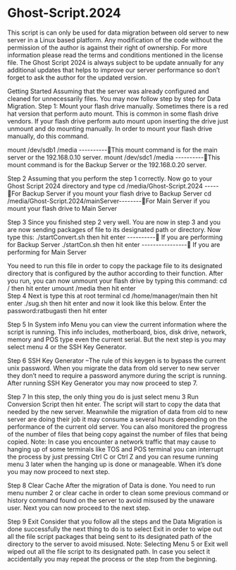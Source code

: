 # Ghost-Script.2024

This script is can only be used for data migration between old server to new server in a Linux based platform. Any modification of the code without the permission of the author is against their right of ownership. For more information please read the terms and conditions mentioned in the license file. The Ghost Script 2024 is always subject to be update annually for any additional updates that helps to improve our server performance so don’t forget to ask the author for the updated version.

Getting Started
Assuming that the server was already configured and cleaned for unnecessarily files. You may now follow step by step for Data Migration.
Step 1:
 Mount your flash drive manually. Sometimes there is a red hat version that perform auto mount. This is common in some flash drive vendors. If your flash drive perform auto mount upon inserting the drive just unmount and do mounting manually. In order to mount your flash drive manually, do this command.

mount /dev/sdb1 /media ----------This mount command is for the main server or the 192.168.0.10 server.
mount /dev/sdc1 /media ----------This mount command is for the Backup Server or the 192.168.0.20 server.

Step 2
Assuming that you perform the step 1 correctly. Now go to your Ghost Script 2024 directory and type
cd /media/Ghost-Script.2024 -----For Backup Server if you mount your flash drive to Backup Server
cd /media/Ghost-Script.2024/mainServer--------For Main Server if you mount your flash drive to Main Server

Step 3
Since you finished step 2 very well. You are now in step 3 and you are now sending packages of file to its designated path or directory.
Now type this:
	./startConvert.sh then hit enter ---------- If you are performing for Backup Server
	./startCon.sh then hit enter ---------------- If you are performing for Main Server

You need to run this file in order to copy the package file to its designated directory that is configured by the author according to their function. After you run, you can now unmount your flash drive by typing this command:
				cd / then hit enter
				umount /media then hit enter			
Step 4
Next is type this at root terminal
cd /home/manager/main then hit enter
./sug.sh then hit enter and now it look like this below. Enter the password:ratbugasti then hit enter
 
Step 5
In System info Menu you can view the current information where the script is running. This info includes, motherboard, bios, disk drive, network, memory and POS type even the current serial. But the next step is you may select menu 4 or the SSH Key Generator.
 





Step 6
SSH Key Generator –The rule of this keygen is to bypass the current unix password. When you migrate the data from old server to new server they don’t need to require a password anymore during the script is running. After running SSH Key Generator you may now proceed to step 7.
 





Step 7
In this step, the only thing you do is just select menu 3 Run Conversion Script then hit enter. The script will start to copy the data that needed by the new server. Meanwhile the migration of data from old to new server are doing their job it may consume a several hours depending on the performance of the current old server. You can also monitored the progress of the number of files that being copy against the number of files that being copied. 
Note: In case you encounter a network traffic that may cause to hanging up of some terminals like TOS and POS terminal you can interrupt the process by just pressing Ctrl C or Ctrl Z and you can resume running menu 3 later when the hanging up is done or manageable. When it’s done you may now proceed to next step.
 


Step 8
Clear Cache After the migration of Data is done. You need to run menu number 2 or clear cache in order to clean some previous command or history command found on the server to avoid misused by the unaware user. Next you can now proceed to the next step.
 





Step 9
Exit Consider that you follow all the steps and the Data Migration is done successfully the next thing to do is to select Exit in order to wipe out all the file script packages that being sent to its designated path of the directory to the server to avoid misused.
Note: Selecting Menu 5 or Exit well wiped out all the file script to its designated path. In case you select it accidentally you may repeat the process or the step from the beginning.
 


